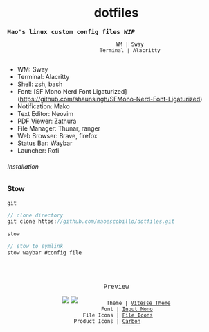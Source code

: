 <h1 align="center">
dotfiles
</h1>
<p align="center">

<samp><b>Mao's linux custom config files <em>WIP</em></b></samp>

<p align="center">
<sub><samp>&nbsp;&nbsp;&nbsp;&nbsp;&nbsp;&nbsp;&nbsp;&nbsp;&nbsp;WM | Sway<br>&nbsp;&nbsp;&nbsp;&nbsp;&nbsp;&nbsp;&nbsp;&nbsp;&nbsp;Terminal | Alacritty<br>&nbsp;&nbsp;&nbsp;&nbsp;&nbsp;&nbsp;&nbsp;</samp></sub>

  - WM: Sway
  - Terminal: Alacritty
  - Shell: zsh, bash
  - Font: [SF Mono Nerd Font Ligaturized] (https://github.com/shaunsingh/SFMono-Nerd-Font-Ligaturized)
  - Notification: Mako
  - Text Editor: Neovim
  - PDF Viewer: Zathura
  - File Manager: Thunar, ranger
  - Web Browser: Brave, firefox
  - Status Bar: Waybar
  - Launcher: Rofi
</p>

###### Installation

### Stow
`git`

```ts
// clone directory
git clone https://github.com/maoescobillo/dotfiles.git
```

`stow`

```ts
// stow to symlink
stow waybar #config file
```
<br>
<br>
<p align="center"><samp>Preview</samp></p>

<p align="center">
<img src="https://user-images.githubusercontent.com/11247099/110247185-ed26b380-7fa5-11eb-8fce-6c224bb6ef26.png">
<img src="https://user-images.githubusercontent.com/11247099/110247187-f1eb6780-7fa5-11eb-9258-620309e20961.png">
<sub><samp>&nbsp;&nbsp;&nbsp;&nbsp;&nbsp;&nbsp;&nbsp;&nbsp;&nbsp;Theme | <a href="https://github.com/antfu/vscode-theme-vitesse">Vitesse Theme</a><br>
&nbsp;&nbsp;&nbsp;&nbsp;&nbsp;&nbsp;&nbsp;Font | <a href="http://input.fontbureau.com/">Input Mono</a><br>
&nbsp;File Icons | <a href="https://marketplace.visualstudio.com/items?itemName=file-icons.file-icons">File Icons</a><br>
Product Icons | <a href="https://github.com/antfu/vscode-icons-carbon">Carbon</a>&nbsp;&nbsp;&nbsp;&nbsp;&nbsp;&nbsp;</samp></sub>
</p>

<br>

